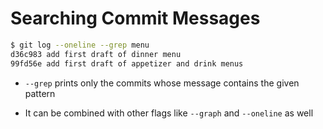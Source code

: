 # Searching Commit Messages

```bash
$ git log --oneline --grep menu
d36c983 add first draft of dinner menu
99fd56e add first draft of appetizer and drink menus
```

- ```--grep``` prints only the commits whose message contains the given pattern

- It can be combined with other flags like ```--graph``` and ```--oneline``` as
well
